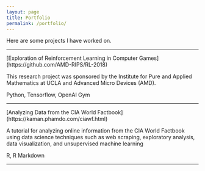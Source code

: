 ```yaml
---
layout: page
title: Portfolio
permalink: /portfolio/
---
```


Here are some projects I have worked on.

<hr>
[Exploration of Reinforcement Learning in Computer
Games](https://github.com/AMD-RIPS/RL-2018)
<p><i class="icon icon-info"></i> This research project was sponsored by the Institute for Pure and Applied Mathematics at UCLA and Advanced Micro Devices (AMD).</p>
<p><i class="icon icon-keyboard"></i> Python, Tensorflow, OpenAI Gym </p>


<hr>
[Analyzing Data from the CIA World 
Factbook](https://kaman.phamdo.com/ciawf.html)
<p><i class="icon icon-info"></i> A tutorial for analyzing online 
information from the CIA World Factbook using data science techniques such 
as web scraping, exploratory analysis, data visualization, and unsupervised 
machine learning</p>
<p><i class="icon icon-keyboard"></i> R, R Markdown </p>

<hr>
